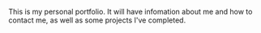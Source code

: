 This is my personal portfolio.
It will have infomation about me and how to contact me,
as well as some projects I've completed.